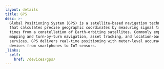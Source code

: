 ```yaml
---
layout: details
title: GPS
desc: >-
  Global Positioning System (GPS) is a satellite-based navigation technology
  that calculates precise geographic coordinates by measuring signal travel
  times from a constellation of Earth-orbiting satellites. Commonly employed in
  mapping and turn-by-turn navigation, asset tracking, and location-based
  services, GPS delivers real-time positioning with meter-level accuracy across
  devices from smartphones to IoT sensors.
_links:
  self:
    href: /devices/gps/
---
```

